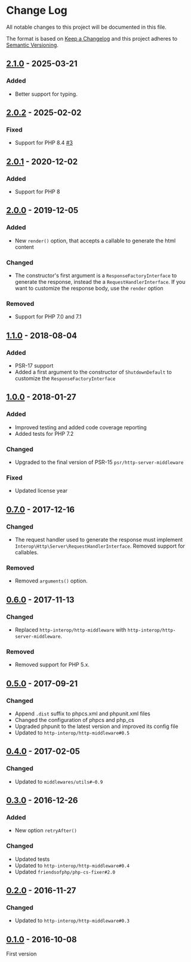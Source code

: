 # Change Log
All notable changes to this project will be documented in this file.

The format is based on [Keep a Changelog](http://keepachangelog.com/)
and this project adheres to [Semantic Versioning](http://semver.org/).

## [2.1.0] - 2025-03-21
### Added
- Better support for typing.

## [2.0.2] - 2025-02-02
### Fixed
- Support for PHP 8.4 [#3]

## [2.0.1] - 2020-12-02
### Added
- Support for PHP 8

## [2.0.0] - 2019-12-05
### Added
- New `render()` option, that accepts a callable to generate the html content

### Changed
- The constructor's first argument is a `ResponseFactoryInterface` to generate the response, instead the a `RequestHandlerInterface`. If you want to customize the response body, use the `render` option

### Removed
- Support for PHP 7.0 and 7.1

## [1.1.0] - 2018-08-04
### Added
- PSR-17 support
- Added a first argument to the constructor of `ShutdownDefault` to customize the `ResponseFactoryInterface`

## [1.0.0] - 2018-01-27
### Added
- Improved testing and added code coverage reporting
- Added tests for PHP 7.2

### Changed
- Upgraded to the final version of PSR-15 `psr/http-server-middleware`

### Fixed
- Updated license year

## [0.7.0] - 2017-12-16
### Changed
- The request handler used to generate the response must implement `Interop\Http\Server\RequestHandlerInterface`. Removed support for callables.

### Removed
- Removed `arguments()` option.

## [0.6.0] - 2017-11-13
### Changed
- Replaced `http-interop/http-middleware` with  `http-interop/http-server-middleware`.

### Removed
- Removed support for PHP 5.x.

## [0.5.0] - 2017-09-21
### Changed
- Append `.dist` suffix to phpcs.xml and phpunit.xml files
- Changed the configuration of phpcs and php_cs
- Upgraded phpunit to the latest version and improved its config file
- Updated to `http-interop/http-middleware#0.5`

## [0.4.0] - 2017-02-05
### Changed
- Updated to `middlewares/utils#~0.9`

## [0.3.0] - 2016-12-26
### Added
- New option `retryAfter()`

### Changed
- Updated tests
- Updated to `http-interop/http-middleware#0.4`
- Updated `friendsofphp/php-cs-fixer#2.0`

## [0.2.0] - 2016-11-27
### Changed
- Updated to `http-interop/http-middleware#0.3`

## [0.1.0] - 2016-10-08
First version

[#3]: https://github.com/middlewares/shutdown/issues/3

[2.1.0]: https://github.com/middlewares/shutdown/compare/v2.0.2...v2.1.0
[2.0.2]: https://github.com/middlewares/shutdown/compare/v2.0.1...v2.0.2
[2.0.1]: https://github.com/middlewares/shutdown/compare/v2.0.0...v2.0.1
[2.0.0]: https://github.com/middlewares/shutdown/compare/v1.1.0...v2.0.0
[1.1.0]: https://github.com/middlewares/shutdown/compare/v1.0.0...v1.1.0
[1.0.0]: https://github.com/middlewares/shutdown/compare/v0.7.0...v1.0.0
[0.7.0]: https://github.com/middlewares/shutdown/compare/v0.6.0...v0.7.0
[0.6.0]: https://github.com/middlewares/shutdown/compare/v0.5.0...v0.6.0
[0.5.0]: https://github.com/middlewares/shutdown/compare/v0.4.0...v0.5.0
[0.4.0]: https://github.com/middlewares/shutdown/compare/v0.3.0...v0.4.0
[0.3.0]: https://github.com/middlewares/shutdown/compare/v0.2.0...v0.3.0
[0.2.0]: https://github.com/middlewares/shutdown/compare/v0.1.0...v0.2.0
[0.1.0]: https://github.com/middlewares/shutdown/releases/tag/v0.1.0

